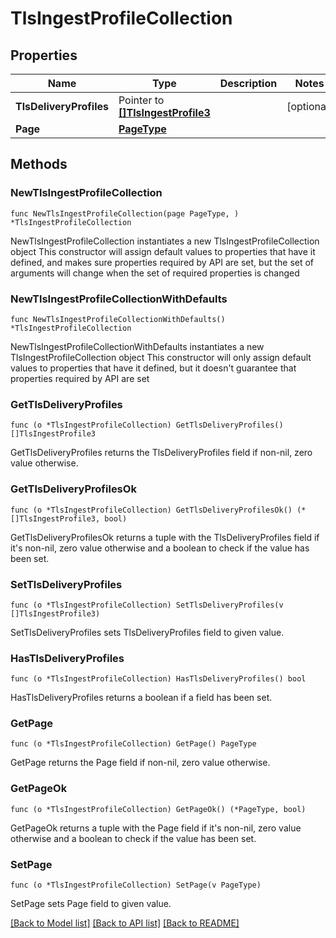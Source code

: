 # TlsIngestProfileCollection

## Properties

Name | Type | Description | Notes
------------ | ------------- | ------------- | -------------
**TlsDeliveryProfiles** | Pointer to [**[]TlsIngestProfile3**](TlsIngestProfile3.md) |  | [optional] 
**Page** | [**PageType**](PageType.md) |  | 

## Methods

### NewTlsIngestProfileCollection

`func NewTlsIngestProfileCollection(page PageType, ) *TlsIngestProfileCollection`

NewTlsIngestProfileCollection instantiates a new TlsIngestProfileCollection object
This constructor will assign default values to properties that have it defined,
and makes sure properties required by API are set, but the set of arguments
will change when the set of required properties is changed

### NewTlsIngestProfileCollectionWithDefaults

`func NewTlsIngestProfileCollectionWithDefaults() *TlsIngestProfileCollection`

NewTlsIngestProfileCollectionWithDefaults instantiates a new TlsIngestProfileCollection object
This constructor will only assign default values to properties that have it defined,
but it doesn't guarantee that properties required by API are set

### GetTlsDeliveryProfiles

`func (o *TlsIngestProfileCollection) GetTlsDeliveryProfiles() []TlsIngestProfile3`

GetTlsDeliveryProfiles returns the TlsDeliveryProfiles field if non-nil, zero value otherwise.

### GetTlsDeliveryProfilesOk

`func (o *TlsIngestProfileCollection) GetTlsDeliveryProfilesOk() (*[]TlsIngestProfile3, bool)`

GetTlsDeliveryProfilesOk returns a tuple with the TlsDeliveryProfiles field if it's non-nil, zero value otherwise
and a boolean to check if the value has been set.

### SetTlsDeliveryProfiles

`func (o *TlsIngestProfileCollection) SetTlsDeliveryProfiles(v []TlsIngestProfile3)`

SetTlsDeliveryProfiles sets TlsDeliveryProfiles field to given value.

### HasTlsDeliveryProfiles

`func (o *TlsIngestProfileCollection) HasTlsDeliveryProfiles() bool`

HasTlsDeliveryProfiles returns a boolean if a field has been set.

### GetPage

`func (o *TlsIngestProfileCollection) GetPage() PageType`

GetPage returns the Page field if non-nil, zero value otherwise.

### GetPageOk

`func (o *TlsIngestProfileCollection) GetPageOk() (*PageType, bool)`

GetPageOk returns a tuple with the Page field if it's non-nil, zero value otherwise
and a boolean to check if the value has been set.

### SetPage

`func (o *TlsIngestProfileCollection) SetPage(v PageType)`

SetPage sets Page field to given value.



[[Back to Model list]](../README.md#documentation-for-models) [[Back to API list]](../README.md#documentation-for-api-endpoints) [[Back to README]](../README.md)


